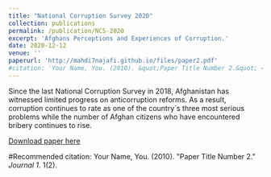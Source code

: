 ```yaml
---
title: "National Corruption Survey 2020"
collection: publications
permalink: /publication/NCS-2020
excerpt: 'Afghans Perceptions and Experiences of Corruption.'
date: 2020-12-12
venue: ''
paperurl: 'http://mahdi7najafi.github.io/files/paper2.pdf'
#citation: 'Your Name, You. (2010). &quot;Paper Title Number 2.&quot; <i>Journal 1</i>. 1(2).'
---
```

Since the last National Corruption Survey in 2018,
Afghanistan has witnessed limited progress on anticorruption reforms. As a result, corruption continues to
rate as one of the country´s three most serious problems
while the number of Afghan citizens who have encountered
bribery continues to rise.

[Download paper here](http://mahdi7najafi.github.io/files/paper2.pdf)

#Recommended citation: Your Name, You. (2010). "Paper Title Number 2." <i>Journal 1</i>. 1(2).
